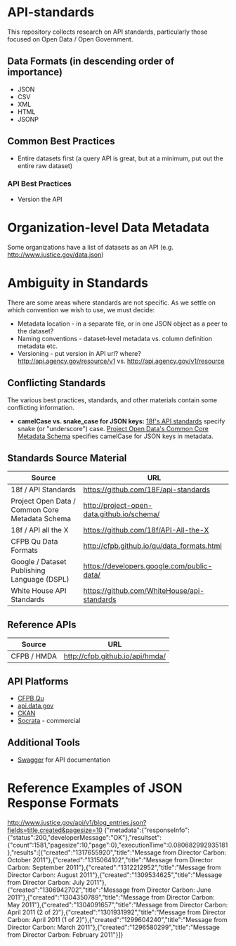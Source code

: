 # API-standards
This repository collects research on API standards, particularly those focused on Open Data / Open Government. 


## Data Formats (in descending order of importance)
* JSON
* CSV
* XML
* HTML
* JSONP

## Common Best Practices
* Entire datasets first (a query API is great, but at a minimum, put out the entire raw dataset)

### API Best Practices
* Version the API

# Organization-level Data Metadata
Some organizations have a list of datasets as an API (e.g. http://www.justice.gov/data.json)

# Ambiguity in Standards
There are some areas where standards are not specific. As we settle on which convention we wish to use, we must decide:
* Metadata location - in a separate file, or in one JSON object as a peer to the dataset?
* Naming conventions - dataset-level metadata vs. column definition metadata etc.
* Versioning - put version in API url? where? http://api.agency.gov/resource/v1 vs. http://api.agency.gov/v1/resource

## Conflicting Standards
The various best practices, standards, and other materials contain some conflicting information. 
* **camelCase vs. snake_case for JSON keys:** [18f's API standards](https://github.com/18F/api-standards) specify snake (or "underscore") case. [Project Open Data's Common Core Metadata Schema](http://project-open-data.github.io/schema/) specifies camelCase for JSON keys in metadata.

## Standards Source Material
| Source | URL |
| --- | --- |
| 18f / API Standards | https://github.com/18F/api-standards |
| Project Open Data / Common Core Metadata Schema | http://project-open-data.github.io/schema/ |
| 18f / API all the X | https://github.com/18f/API-All-the-X |
| CFPB Qu Data Formats | http://cfpb.github.io/qu/data_formats.html |
| Google / Dataset Publishing Language (DSPL) | https://developers.google.com/public-data/ |
| White House API Standards | https://github.com/WhiteHouse/api-standards |

## Reference APIs
| Source | URL |
| --- | --- |
| CFPB / HMDA | http://cfpb.github.io/api/hmda/ |

## API Platforms
* [CFPB Qu](http://cfpb.github.io/qu/)
* [api.data.gov](http://api.data.gov/about/)
* [CKAN](http://ckan.org/)
* [Socrata](http://socrata.com/) - commercial
 
## Additional Tools
* [Swagger](http://swagger.io/) for API documentation

# Reference Examples of JSON Response Formats
http://www.justice.gov/api/v1/blog_entries.json?fields=title,created&pagesize=10
{"metadata":{"responseInfo":{"status":200,"developerMessage":"OK"},"resultset":{"count":1581,"pagesize":10,"page":0},"executionTime":0.080682992935181},"results":[{"created":"1317655920","title":"Message from Director Carbon: October 2011"},{"created":"1315064102","title":"Message from Director Carbon: September 2011"},{"created":"1312212952","title":"Message from Director Carbon: August 2011"},{"created":"1309534625","title":"Message from Director Carbon: July 2011"},{"created":"1306942702","title":"Message from Director Carbon: June 2011"},{"created":"1304350789","title":"Message from Director Carbon: May 2011"},{"created":"1304091657","title":"Message from Director Carbon: April 2011 (2 of 2)"},{"created":"1301931992","title":"Message from Director Carbon: April 2011 (1 of 2)"},{"created":"1299604240","title":"Message from Director Carbon: March 2011"},{"created":"1296580299","title":"Message from Director Carbon: February 2011"}]}
